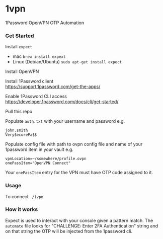 # 1vpn 
1Password OpenVPN OTP Automation

### Get Started
Install `expect`
- mac `brew install expext`
- Linux (Debian/Ubuntu) `sudo apt-get install expect`

Install OpenVPN

Install 1Password client <br>
https://support.1password.com/get-the-apps/

Enable 1Password CLI access <br> https://developer.1password.com/docs/cli/get-started/ <br>

Pull this repo

Populate `auth.txt` with your username and password e.g. 
```
john.smith
Very$ecurePa$$
```
Populate config file with path to ovpn config file and name of your 1password item in your vault
e.g.
```
vpnLocation=~/somewhere/profile.ovpn
onePassItem="OpenVPN Connect"
```


Your `onePassItem` entry for the VPN must have OTP code assigned to it.

### Usage
To connect `./1vpn`

### How it works
Expect is used to interact with your console given a pattern match. The `automate` file looks for "CHALLENGE: Enter 2FA Authentication" string and on that string the OTP will be injected from the 1password cli.
